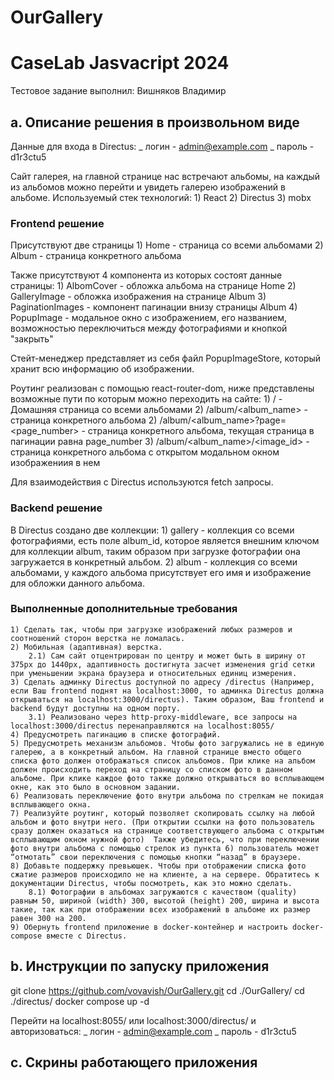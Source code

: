 # OurGallery

# CaseLab Jasvacript 2024

Тестовое задание выполнил: Вишняков Владимир

## a. Описание решения в произвольном виде

Данные для входа в Directus:
_ логин - admin@example.com
_ пароль - d1r3ctu5

Сайт галерея, на главной странице нас встречают альбомы, на каждый из альбомов можно перейти и увидеть галерею изображений в альбоме.
Используемый стек технологий: 1) React 2) Directus 3) mobx

### Frontend решение

Присутствуют две страницы 1) Home - страница со всеми альбомами 2) Album - страница конкретного альбома

Также присутствуют 4 компонента из которых состоят данные страницы: 1) AlbomCover - обложка альбома на странице Home 2) GalleryImage - обложка изображения на странице Album 3) PaginationImages - компонент пагинации внизу страницы Album 4) PopupImage - модальное окно с изображением, его названием, возможностью переключиться между фотографиями и кнопкой "закрыть"

Стейт-менеджер представляет из себя файл PopupImageStore, который хранит всю информацию об изображении.

Роутинг реализован с помощью react-router-dom, ниже представлены возможные пути по которым можно переходить на сайте: 1) / - Домашняя страница со всеми альбомами 2) /album/<album_name> - страница конкретного альбома 2) /album/<album_name>?page=<page_number> - страница конкретного альбома, текущая страница в пагинации равна page_number 3) /album/<album_name>/<image_id> - страница конкретного альбома с открытом модальном окном изображениия в нем

Для взаимодействия с Directus используются fetch запросы.

### Backend решение

В Directus создано две коллекции: 1) gallery - коллекция со всеми фотографиями, есть поле album_id, которое является внешним ключом для коллекции album, таким образом при загрузке фотографии она загружается в конкретный альбом. 2) album - коллекция со всеми альбомами, у каждого альбома присутствует его имя и изображение для обложки данного альбома.

### Выполненные дополнительные требования

    1) Сделать так, чтобы при загрузке изображений любых размеров и соотношений сторон верстка не ломалась.
    2) Мобильная (адаптивная) верстка.
        2.1) Сам сайт отцентрирован по центру и может быть в ширину от 375px до 1440px, адаптивность достигнута засчет изменения grid сетки при уменьшении экрана браузера и относительных единиц измерения.
    3) Сделать админку Directus доступной по адресу /directus (Например, если Ваш frontend поднят на localhost:3000, то админка Directus должна открываться на localhost:3000/directus). Таким образом, Ваш frontend и backend будут доступны на одном порту.
        3.1) Реализовано через http-proxy-middleware, все запросы на localhost:3000/directus перенаправляются на localhost:8055/
    4) Предусмотреть пагинацию в списке фотографий.
    5) Предусмотреть механизм альбомов. Чтобы фото загружались не в единую галерею, а в конкретный альбом. На главной странице вместо общего списка фото должен отображаться список альбомов. При клике на альбом должен происходить переход на страницу со списком фото в данном альбоме. При клике каждое фото также должно открываться во всплывающем окне, как это было в основном задании.
    6) Реализовать переключение фото внутри альбома по стрелкам не покидая всплывающего окна.
    7) Реализуйте роутинг, который позволяет скопировать ссылку на любой альбом и фото внутри него. (При открытии ссылки на фото пользователь сразу должен оказаться на странице соответствующего альбома с открытым всплывающим окном нужной фото)  Также убедитесь, что при переключении фото внутри альбома с помощью стрелок из пункта 6) пользователь может “отмотать” свои переключения с помощью кнопки “назад” в браузере.
    8) Добавьте поддержку превьюшек. Чтобы при отображении списка фото сжатие размеров происходило не на клиенте, а на сервере. Обратитесь к документации Directus, чтобы посмотреть, как это можно сделать.
        8.1) Фотографии в альбомах загружаются с качеством (quality) равным 50, шириной (width) 300, высотой (height) 200, ширина и высота такие, так как при отображении всех изображений в альбоме их размер равен 300 на 200.
    9) Обернуть frontend приложение в docker-контейнер и настроить docker-compose вместе с Directus.

## b. Инструкции по запуску приложения

git clone https://github.com/vovavish/OurGallery.git
cd ./OurGallery/
cd ./directus/
docker compose up -d

Перейти на localhost:8055/ или localhost:3000/directus/ и авторизоваться:
_ логин - admin@example.com
_ пароль - d1r3ctu5

## c. Скрины работающего приложения
